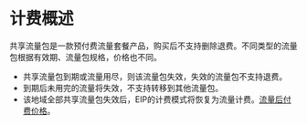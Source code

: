 # 计费概述
共享流量包是一款预付费流量套餐产品，购买后不支持删除退费。不同类型的流量包根据有效期、流量包规格，价格也不同。
- 共享流量包到期或流量用尽，则该流量包失效，失效的流量包不支持退费。
- 到期后未用完的流量将失效，不支持转移到其他流量包。
- 该地域全部共享流量包失效后，EIP的计费模式将恢复为流量计费。[流量后付费价格](https://docs.ucloud.cn/unet/eip_price/traffic)。
